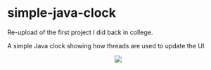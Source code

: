 # simple-java-clock

Re-upload of the first project I did back in college.

A simple Java clock showing how threads are used to update the UI

<p align="center"> 
<img src="https://i.imgur.com/V9tic3j.png">
</p>
